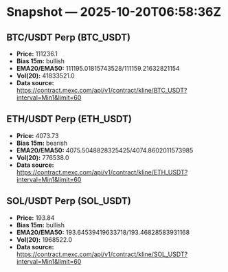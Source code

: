 # Snapshot — 2025-10-20T06:58:36Z

## BTC/USDT Perp (BTC_USDT)
- **Price:** 111236.1
- **Bias 15m:** bullish
- **EMA20/EMA50:** 111195.01815743528/111159.21632821154
- **Vol(20):** 41833521.0
- **Data source:** https://contract.mexc.com/api/v1/contract/kline/BTC_USDT?interval=Min1&limit=60

## ETH/USDT Perp (ETH_USDT)
- **Price:** 4073.73
- **Bias 15m:** bearish
- **EMA20/EMA50:** 4075.5048828325425/4074.8602011573985
- **Vol(20):** 776538.0
- **Data source:** https://contract.mexc.com/api/v1/contract/kline/ETH_USDT?interval=Min1&limit=60

## SOL/USDT Perp (SOL_USDT)
- **Price:** 193.84
- **Bias 15m:** bullish
- **EMA20/EMA50:** 193.64539419633718/193.46828583931168
- **Vol(20):** 1968522.0
- **Data source:** https://contract.mexc.com/api/v1/contract/kline/SOL_USDT?interval=Min1&limit=60

